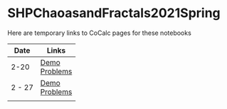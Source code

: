 # SHPChaoasandFractals2021Spring

Here are temporary links to CoCalc pages for these notebooks

|Date | Links|
| --- | ---|
| 2-20 | [Demo]()<br> [Problems]()|
| 2 - 27| [Demo](https://share.cocalc.com/share/a8cb2e4229c997becac1ebea20e36a06eff3f8c6/2-27Demo.ipynb?viewer=share) <br> [Problems](https://share.cocalc.com/share/40eff48b1593b78cc5c8e898fb62359743af9f09/2-27Problems.ipynb?viewer=share)|
| | |
